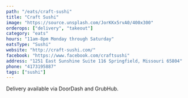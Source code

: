 ```yaml
---
path: "/eats/craft-sushi"
title: "Craft Sushi"
image: "https://source.unsplash.com/JorKKx5rvA0/400x300"
orderops: ["delivery", "takeout"]
category: "eats"
hours: "11am-8pm Monday through Saturday"
eatsType: "Sushi"
website: "http://craft-sushi.com/"
facebook: "https://www.facebook.com/craftsushi"
address: "1251 East Sunshine Suite 116 Springfield, Missouri 65804"
phone: "4173195887"
tags: ["sushi"]
---
```


Delivery available via DoorDash and GrubHub.
